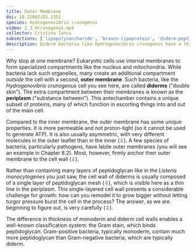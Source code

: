```yaml
---
title: Outer Membrane
doi: 10.22002/D1.1352
species: Hydrogenovibrio crunogenus
video: 2_3_Hcrunogenus.mp4
collector: Cristina Iancu
subsections: ['lipopolysaccharide', 'brauns-lipoprotein', 'diderm-peptidoglycan-architecture', 'cell-wall-remodeling']
description: Diderm bacteria like Hydrogenovibrio crunogenus have a thin cell wall and a second, outer membrane enclosing a periplasmic space.
---
```


Why stop at one membrane? Eukaryotic cells use internal membranes to form specialized compartments like the nucleus and mitochondria. While bacteria lack such organelles, many create an additional compartment *outside* the cell with a second, **outer membrane**. Such bacteria, like the *Hydrogenovibrio crunogenus* cell you see here, are called **diderms** ("double skin"). The extra compartment between their membranes is known as the **periplasm** ("substance between"). This antechamber contains a unique subset of proteins, many of which function in escorting things into and out of the main cell.

Compared to the inner membrane, the outer membrane has some unique properties. It is more permeable and not proton-tight (so it cannot be used to generate ATP). It is also usually asymmetric, with very different molecules in the outer leaflet than in the inner (⇩). A few species of bacteria, particularly pathogens, have labile outer membranes (you will see an example in Chapter 8.2). Most, however, firmly anchor their outer membrane to the cell wall (⇩).

Rather than containing many layers of peptidoglycan like in the *Listeria monocytogenes* you just saw, the cell wall of diderms is usually composed of a single layer of peptidoglycan mesh (⇩), which is visible here as a thin line in the periplasm. This single-layered cell wall presents a considerable challenge for growth: how can you remodel it to grow bigger without letting turgor pressure burst the cell in the process? The answer, as we are beginning to figure out, is very carefully (⇩).

The difference in thickness of monoderm and diderm cell walls enables a well-known classification system: the Gram stain, which binds peptidoglycan. Gram-positive bacteria, typically monoderm, contain much more peptidoglycan than Gram-negative bacteria, which are typically diderm.

